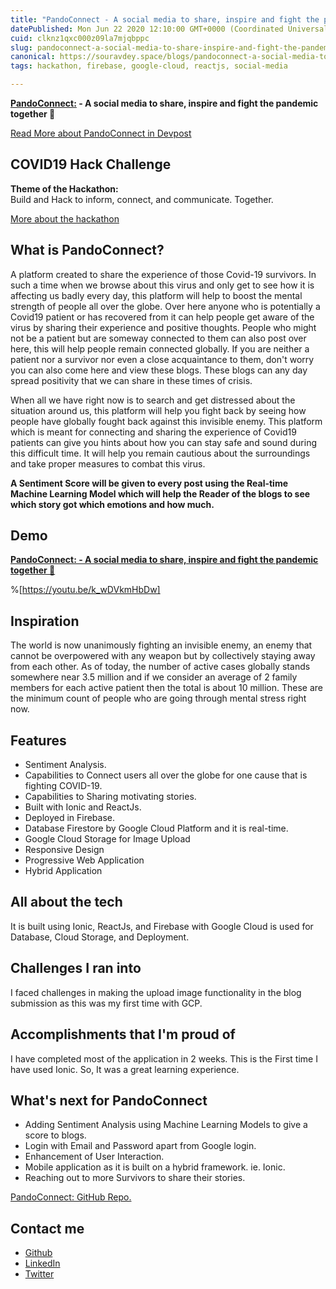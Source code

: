 ```yaml
---
title: "PandoConnect - A social media to share, inspire and fight the pandemic together 🏗️"
datePublished: Mon Jun 22 2020 12:10:00 GMT+0000 (Coordinated Universal Time)
cuid: clknz1qxc000z09la7mjqbppc
slug: pandoconnect-a-social-media-to-share-inspire-and-fight-the-pandemic-together
canonical: https://souravdey.space/blogs/pandoconnect-a-social-media-to-share-inspire-and-fight-the-pandemic-together
tags: hackathon, firebase, google-cloud, reactjs, social-media

---
```


**[PandoConnect:](https://pandoconnect-c9991.web.app/) - A social media to share, inspire and fight the pandemic together 🤝**

[Read More about PandoConnect in Devpost](https://devpost.com/software/pandoconnect)

## COVID19 Hack Challenge

**Theme of the Hackathon:**\
Build and Hack to inform, connect, and communicate. Together.

[More about the hackathon](https://covid19hack.devpost.com/)

## What is PandoConnect?

A platform created to share the experience of those Covid-19 survivors. In such a time when we browse about this virus and only get to see how it is affecting us badly every day, this platform will help to boost the mental strength of people all over the globe. Over here anyone who is potentially a Covid19 patient or has recovered from it can help people get aware of the virus by sharing their experience and positive thoughts. People who might not be a patient but are someway connected to them can also post over here, this will help people remain connected globally. If you are neither a patient nor a survivor nor even a close acquaintance to them, don't worry you can also come here and view these blogs. These blogs can any day spread positivity that we can share in these times of crisis.

When all we have right now is to search and get distressed about the situation around us, this platform will help you fight back by seeing how people have globally fought back against this invisible enemy. This platform which is meant for connecting and sharing the experience of Covid19 patients can give you hints about how you can stay safe and sound during this difficult time. It will help you remain cautious about the surroundings and take proper measures to combat this virus.

**A Sentiment Score will be given to every post using the Real-time Machine Learning Model which will help the Reader of the blogs to see which story got which emotions and how much.**

## Demo

**[PandoConnect: - A social media to share, inspire and fight the pandemic together 🤝](https://pandoconnect-c9991.web.app/)**

%[https://youtu.be/k_wDVkmHbDw]

## Inspiration

The world is now unanimously fighting an invisible enemy, an enemy that cannot be overpowered with any weapon but by collectively staying away from each other. As of today, the number of active cases globally stands somewhere near 3.5 million and if we consider an average of 2 family members for each active patient then the total is about 10 million. These are the minimum count of people who are going through mental stress right now.

## Features

- Sentiment Analysis.
- Capabilities to Connect users all over the globe for one cause that is fighting COVID-19.
- Capabilities to Sharing motivating stories.
- Built with Ionic and ReactJs.
- Deployed in Firebase.
- Database Firestore by Google Cloud Platform and it is real-time.
- Google Cloud Storage for Image Upload
- Responsive Design
- Progressive Web Application
- Hybrid Application

## All about the tech

It is built using Ionic, ReactJs, and Firebase with Google Cloud is used for Database, Cloud Storage, and Deployment.

## Challenges I ran into

I faced challenges in making the upload image functionality in the blog submission as this was my first time with GCP.

## Accomplishments that I'm proud of

I have completed most of the application in 2 weeks.
This is the First time I have used Ionic. So, It was a great learning experience.

## What's next for PandoConnect

- Adding Sentiment Analysis using Machine Learning Models to give a score to blogs.
- Login with Email and Password apart from Google login.
- Enhancement of User Interaction.
- Mobile application as it is built on a hybrid framework. ie. Ionic.
- Reaching out to more Survivors to share their stories.

[PandoConnect: GitHub Repo.](https://github.com/Souravdey777/PandoConnect)

## Contact me

- [Github](https://github.com/Souravdey777/)
- [LinkedIn](https://www.linkedin.com/in/souravdey777)
- [Twitter](https://twitter.com/Souravdey777)
